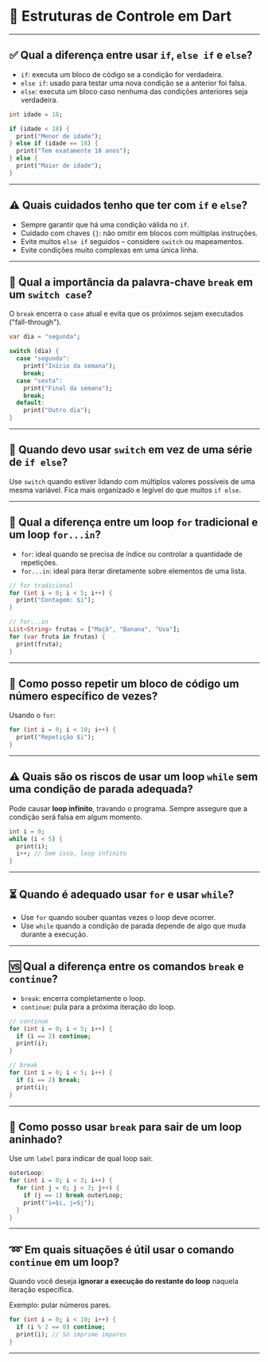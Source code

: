 # 📘 Estruturas de Controle em Dart

---

## ✅ Qual a diferença entre usar `if`, `else if` e `else`?

- `if`: executa um bloco de código se a condição for verdadeira.
- `else if`: usado para testar uma nova condição se a anterior foi falsa.
- `else`: executa um bloco caso nenhuma das condições anteriores seja verdadeira.

```dart
int idade = 18;

if (idade < 18) {
  print("Menor de idade");
} else if (idade == 18) {
  print("Tem exatamente 18 anos");
} else {
  print("Maior de idade");
}
```

---

## ⚠️ Quais cuidados tenho que ter com `if` e `else`?

- Sempre garantir que há uma condição válida no `if`.
- Cuidado com chaves `{}`: não omitir em blocos com múltiplas instruções.
- Evite muitos `else if` seguidos – considere `switch` ou mapeamentos.
- Evite condições muito complexas em uma única linha.

---

## 🧭 Qual a importância da palavra-chave `break` em um `switch case`?

O `break` encerra o `case` atual e evita que os próximos sejam executados ("fall-through").

```dart
var dia = "segunda";

switch (dia) {
  case "segunda":
    print("Início da semana");
    break;
  case "sexta":
    print("Final da semana");
    break;
  default:
    print("Outro dia");
}
```

---

## 🔄 Quando devo usar `switch` em vez de uma série de `if else`?

Use `switch` quando estiver lidando com múltiplos valores possíveis de uma mesma variável. Fica mais organizado e legível do que muitos `if else`.

---

## 🔢 Qual a diferença entre um loop `for` tradicional e um loop `for...in`?

- `for`: ideal quando se precisa de índice ou controlar a quantidade de repetições.
- `for...in`: ideal para iterar diretamente sobre elementos de uma lista.

```dart
// for tradicional
for (int i = 0; i < 5; i++) {
  print("Contagem: $i");
}

// for...in
List<String> frutas = ["Maçã", "Banana", "Uva"];
for (var fruta in frutas) {
  print(fruta);
}
```

---

## 🔁 Como posso repetir um bloco de código um número específico de vezes?

Usando o `for`:

```dart
for (int i = 0; i < 10; i++) {
  print("Repetição $i");
}
```

---

## ⚠️ Quais são os riscos de usar um loop `while` sem uma condição de parada adequada?

Pode causar **loop infinito**, travando o programa. Sempre assegure que a condição será falsa em algum momento.

```dart
int i = 0;
while (i < 5) {
  print(i);
  i++; // Sem isso, loop infinito
}
```

---

## ⏳ Quando é adequado usar `for` e usar `while`?

- Use `for` quando souber quantas vezes o loop deve ocorrer.
- Use `while` quando a condição de parada depende de algo que muda durante a execução.

---

## 🆚 Qual a diferença entre os comandos `break` e `continue`?

- `break`: encerra completamente o loop.
- `continue`: pula para a próxima iteração do loop.

```dart
// continue
for (int i = 0; i < 5; i++) {
  if (i == 2) continue;
  print(i);
}

// break
for (int i = 0; i < 5; i++) {
  if (i == 2) break;
  print(i);
}
```

---

## 🔁 Como posso usar `break` para sair de um loop aninhado?

Use um `label` para indicar de qual loop sair.

```dart
outerLoop:
for (int i = 0; i < 3; i++) {
  for (int j = 0; j < 3; j++) {
    if (j == 1) break outerLoop;
    print("i=$i, j=$j");
  }
}
```

---

## ➿ Em quais situações é útil usar o comando `continue` em um loop?

Quando você deseja **ignorar a execução do restante do loop** naquela iteração específica.

Exemplo: pular números pares.

```dart
for (int i = 0; i < 10; i++) {
  if (i % 2 == 0) continue;
  print(i); // Só imprime ímpares
}
```

---